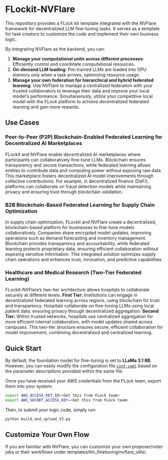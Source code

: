 # FLockit-NVFlare

This repository provides a FLock kit template integrated with the NVFlare framework for decentralized LLM fine-tuning tasks. It serves as a template for task creators to customize the code and implement their own business logic.

By integrating NVFlare as the backend, you can:

1. **Manage your computational units across different processes**: Efficiently control and coordinate computational resources.
2. **On-demand LLM loading**: Pre-trained LLMs are loaded into GPU memory only when a task arrives, optimizing resource usage.
3. **Manage your own federation for hierarchical and hybrid federated learning**: Use NVFlare to manage a centralized federation with your trusted collaborators to leverage their data and improve your local model's performance. Simultaneously, utilize your competitive local model with the FLock platform to achieve decentralized federated learning and gain more rewards.

## Use Cases

### Peer-to-Peer (P2P) Blockchain-Enabled Federated Learning for Decentralized AI Marketplaces

FLockit and NVFlare enable decentralized AI marketplaces where participants can collaboratively fine-tune LLMs. Blockchain ensures transparency and secure transactions, while federated learning allows entities to contribute data and computing power without exposing raw data. This marketplace fosters decentralized AI model improvements through collective contributions. For example, in decentralized finance (DeFi), platforms can collaborate on fraud detection models while maintaining privacy and ensuring trust through blockchain validation.

### B2B Blockchain-Based Federated Learning for Supply Chain Optimization

In supply chain optimization, FLockit and NVFlare create a decentralized, blockchain-based platform for businesses to fine-tune models collaboratively. Companies share encrypted model updates, improving operations such as demand forecasting and inventory management. Blockchain provides transparency and accountability, while federated learning protects proprietary data, ensuring efficient collaboration without exposing sensitive information. This integrated solution optimizes supply chain operations and enhances trust, innovation, and predictive capabilities.

### Healthcare and Medical Research (Two-Tier Federated Learning)

FLockit-NVFlare’s two-tier architecture allows hospitals to collaborate securely at different levels. **First Tier:** Institutions can engage in decentralized federated learning across regions, using blockchain for trust and transparency. Hospitals collaborate on fine-tuning LLMs using local patient data, ensuring privacy through decentralized aggregation. **Second Tier:** Within trusted networks, hospitals use centralized aggregation for more efficient internal collaboration, with model updates shared across campuses. This two-tier structure ensures secure, efficient collaboration for model improvement, combining decentralized and centralized learning.

## Quick Start

By default, the foundation model for fine-tuning is set to **LLaMa 3.1 8B**. However, you can easily modify the configuration file [`conf.yaml`](templates/llm_finetuning/configs/conf.yaml) based on the parameter descriptions provided within the same file.

Once you have received your AWS credentials from the FLock team, export them into your system:

```bash
export AWS_ACCESS_KEY_ID=<Get this from FLock team>
export AWS_SECRET_ACCESS_KEY=<Get this from FLock team>
```

Then, to submit your logic code, simply run:
```bash
python build_and_upload_S3.py
```

## Customize Your Own Flow

If you are familiar with NVFlare, you can customize your own proposer/voter jobs or their workflows under templates/llm_finetuning/nvflare_utils/.